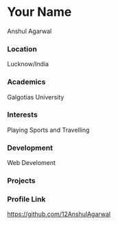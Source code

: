 # Your Name
Anshul Agarwal

### Location
Lucknow/India

### Academics
Galgotias University

### Interests
Playing Sports and Travelling

### Development
Web Develoment

### Projects

### Profile Link
https://github.com/12AnshulAgarwal
